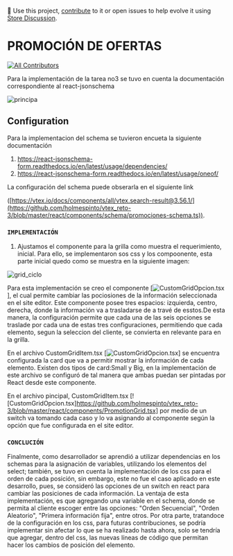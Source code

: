 📢 Use this project, [contribute](https://github.com/{OrganizationName}/{AppName}) to it or open issues to help evolve it using [Store Discussion](https://github.com/vtex-apps/store-discussion).

# PROMOCIÓN DE OFERTAS

<!-- DOCS-IGNORE:start -->
<!-- ALL-CONTRIBUTORS-BADGE:START - Do not remove or modify this section -->
[![All Contributors](https://img.shields.io/badge/all_contributors-0-orange.svg?style=flat-square)](#contributors-)
<!-- ALL-CONTRIBUTORS-BADGE:END -->
<!-- DOCS-IGNORE:end -->

Para la implementación de la tarea no3 se tuvo en cuenta la documentación correspondiente al react-jsonschema 

 ![principa](https://user-images.githubusercontent.com/70826804/180468251-b0128df5-c27b-49dd-b635-9962e00dd49c.png)

## Configuration 

Para la implementacion  del schema se tuvieron encueta la siguiente documentación

1. https://react-jsonschema-form.readthedocs.io/en/latest/usage/dependencies/
2. https://react-jsonschema-form.readthedocs.io/en/latest/usage/oneof/

La configuración del schema puede obserarla en el siguiente link

([https://vtex.io/docs/components/all/vtex.search-result@3.56.1/](https://github.com/holmespinto/vtex_reto-3/blob/master/react/components/schema/promociones-schema.ts)). 

### `IMPLEMENTACIÓN` 

1. Ajustamos el componente para la grilla como muestra el requerimiento, inicial. Para ello, se implementaron sos css y los compoonente, esta parte inicial quedo como se muestra en la siguiente imagen:

![grid_ciclo](https://user-images.githubusercontent.com/70826804/180628322-59c9098b-5349-4aad-b5e8-a1b88912f5ce.png)

Para esta implementación se creo el componente
[![CustomGridOpcion.tsx](https://github.com/holmespinto/vtex_reto-3/blob/master/react/components/CustomGridOpcion.tsx)],
el cual permite cambiar las pociosiones de la información seleccionada en el site editor. Este componente posee tres espacios: izquierda, centro, derecha, donde la información va a trasladarse de a travé de esstos.De esta manera, la configuración permite que cada una de las seis opciones se traslade por cada una de estas tres configuraciones, permitiendo que cada elemento, segun la seleccion del cliente, se convierta en relevante para en la grilla.  

 En el archivo CustomGridItem.tsx [![CustomGridOpcion.tsx](https://github.com/holmespinto/vtex_reto-3/blob/master/react/components/CustomGridItem.tsx)] se encuentra configurada la card que va a permitir mostrar la información de cada elemento. Existen dos tipos de card:Small y Big, en la implementación de este archivo se configuró de tal manera que ambas puedan ser pintadas por React desde este componente.
 
 En el archivo pincipal,  CustomGridItem.tsx [![CustomGridOpcion.tsx]https://github.com/holmespinto/vtex_reto-3/blob/master/react/components/PromotionGrid.tsx]
 por medio de un switch va tomando cada caso y lo va asignando al componente según la opción que fue configurada en el site editor. 
 
### `CONCLUCIÓN`

Finalmente, como desarrollador se aprendió a utilizar dependencias en los schemas para la asignación de variables, utilizando los elementos del select; también, se tuvo en cuenta la implementación de los css para el orden de cada posición, sin embargo, este no fue el caso aplicado en este desarrollo, pues, se consideró las opciones de un switch en react para cambiar las posiciones de cada información.  La ventaja de esta implementación, es que agregando una variable en el schema, donde se permita al cliente escoger entre las opciones: "Orden Secuencial", "Orden Aleatorio", "Primera información fija", entre otros. 
Por otra parte, tratandoce de la configuración en los css, para futuras contribuciones, se podría implementar sin afectar lo que se ha realizado hasta ahora, solo se tendría que agregar, dentro  del css, las nuevas líneas de código que permitan hacer los cambios de posición del elemento.




